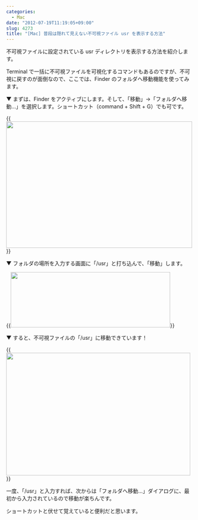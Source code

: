 ```yaml
---
categories:
  - Mac
date: "2012-07-19T11:19:05+09:00"
slug: 4273
title: "[Mac] 普段は隠れて見えない不可視ファイル usr を表示する方法"
---
```


不可視ファイルに設定されている usr ディレクトリを表示する方法を紹介します。

Terminal で一括に不可視ファイルを可視化するコマンドもあるのですが、不可視に戻すのが面倒なので、ここでは、Finder のフォルダへ移動機能を使ってみます。

▼ まずは、Finder をアクティブにします。そして、「移動」→「フォルダへ移動…」を選択します。ショートカット（command + Shift + G）でも可です。

{{<img alt="" src="/images/2012/07/4273_1.png" width="500" height="340">}}

▼ フォルダの場所を入力する画面に「/usr」と打ち込んで、「移動」します。

{{<img alt="" src="/images/2012/07/4273_2.png" width="429" height="149">}}

▼ すると、不可視ファイルの「/usr」に移動できています！

{{<img alt="" src="/images/2012/07/4273_3.png" width="495" height="330">}}

一度、「/usr」と入力すれば、次からは「フォルダへ移動…」ダイアログに、最初から入力されているので移動が楽ちんです。

ショートカットと伏せて覚えていると便利だと思います。

